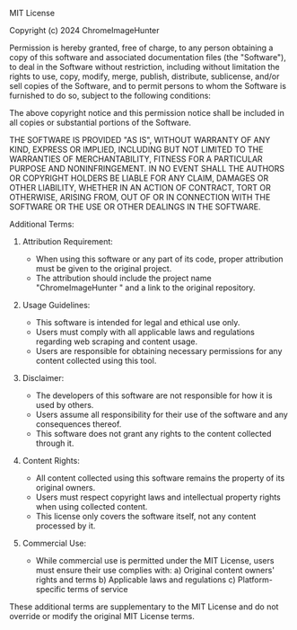 MIT License

Copyright (c) 2024 ChromeImageHunter

Permission is hereby granted, free of charge, to any person obtaining a copy
of this software and associated documentation files (the "Software"), to deal
in the Software without restriction, including without limitation the rights
to use, copy, modify, merge, publish, distribute, sublicense, and/or sell
copies of the Software, and to permit persons to whom the Software is
furnished to do so, subject to the following conditions:

The above copyright notice and this permission notice shall be included in all
copies or substantial portions of the Software.

THE SOFTWARE IS PROVIDED "AS IS", WITHOUT WARRANTY OF ANY KIND, EXPRESS OR
IMPLIED, INCLUDING BUT NOT LIMITED TO THE WARRANTIES OF MERCHANTABILITY,
FITNESS FOR A PARTICULAR PURPOSE AND NONINFRINGEMENT. IN NO EVENT SHALL THE
AUTHORS OR COPYRIGHT HOLDERS BE LIABLE FOR ANY CLAIM, DAMAGES OR OTHER
LIABILITY, WHETHER IN AN ACTION OF CONTRACT, TORT OR OTHERWISE, ARISING FROM,
OUT OF OR IN CONNECTION WITH THE SOFTWARE OR THE USE OR OTHER DEALINGS IN THE
SOFTWARE.

Additional Terms:

1. Attribution Requirement:

   - When using this software or any part of its code, proper attribution must be given to the original project.
   - The attribution should include the project name "ChromeImageHunter " and a link to the original repository.

2. Usage Guidelines:

   - This software is intended for legal and ethical use only.
   - Users must comply with all applicable laws and regulations regarding web scraping and content usage.
   - Users are responsible for obtaining necessary permissions for any content collected using this tool.

3. Disclaimer:

   - The developers of this software are not responsible for how it is used by others.
   - Users assume all responsibility for their use of the software and any consequences thereof.
   - This software does not grant any rights to the content collected through it.

4. Content Rights:

   - All content collected using this software remains the property of its original owners.
   - Users must respect copyright laws and intellectual property rights when using collected content.
   - This license only covers the software itself, not any content processed by it.

5. Commercial Use:
   - While commercial use is permitted under the MIT License, users must ensure their use complies with:
     a) Original content owners' rights and terms
     b) Applicable laws and regulations
     c) Platform-specific terms of service

These additional terms are supplementary to the MIT License and do not override or modify the original MIT License terms.

